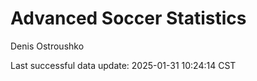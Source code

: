 # Advanced Soccer Statistics
Denis Ostroushko

<!-- gfm -->

Last successful data update: 2025-01-31 10:24:14 CST
